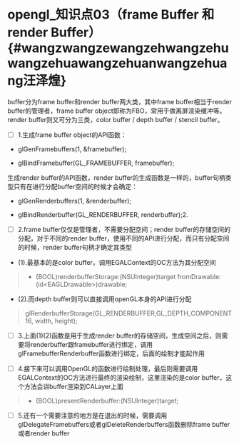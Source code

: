 # opengl\_知识点03（frame Buffer 和 render Buffer） {#wangzwangzewangzehwangzehuwangzehuawangzehuanwangzehuang汪泽煌}

buffer分为frame buffer和render buffer两大类，其中frame buffer相当于render buffer的管理者，frame buffer object即称为FBO，常用于做离屏渲染缓冲等。render buffer则又可分为三类，color buffer / depth buffer / stencil buffer。

* [ ] 1.生成frame buffer object的API函数：

* glGenFramebuffers\(1, &framebuffer\);

* glBindFramebuffer\(GL\_FRAMEBUFFER, framebuffer\);

生成render buffer的API函数，render buffer的生成函数是一样的，buffer句柄类型只有在进行分配buffer空间的时候才会确定：

* glGenRenderbuffers\(1, &renderbuffer\);

* glBindRenderbuffer\(GL\_RENDERBUFFER, renderbuffer\);2.

* [ ] 2.frame buffer仅仅是管理者，不需要分配空间；render buffer的存储空间的分配，对于不同的render buffer，使用不同的API进行分配，而只有分配空间的时候，render buffer句柄才确定其类型

* \(1\).最基本的是color buffer，调用EGALContext的OC方法为其分配空间

> * \(BOOL\)renderbufferStorage:\(NSUInteger\)target fromDrawable:\(id&lt;EAGLDrawable&gt;\)drawable;

* \(2\).而depth buffer则可以直接调用openGL本身的API进行分配

> glRenderbufferStorage\(GL\_RENDERBUFFER,GL\_DEPTH\_COMPONENT16, width, height\);

* [ ] 3.上面\(1\)\(2\)函数是用于生成render buffer的存储空间，生成空间之后，则需要将renderbuffer跟framebuffer进行绑定，调用glFramebufferRenderbuffer函数进行绑定，后面的绘制才能起作用

* [ ] 4.接下来可以调用OpenGL的函数进行绘制处理，最后则需要调用EGALContext的OC方法进行最终的渲染绘制，这里渲染的是color buffer，这个方法会讲buffer渲染到CALayer上面

> * \(BOOL\)presentRenderbuffer:\(NSUInteger\)target;

* [ ] 5.还有一个需要注意的地方是在退出的时候，需要调用glDelegateFramebuffers或者glDeleteRenderbuffers函数删除frame buffer或者render buffer



